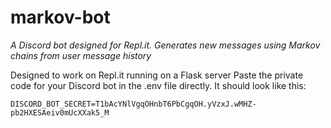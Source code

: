 # markov-bot
*A Discord bot designed for Repl.it. Generates new messages using Markov chains from user message history*

Designed to work on Repl.it running on a Flask server
Paste the private code for your Discord bot in the .env file directly. It should look like this:

```
DISCORD_BOT_SECRET=T1bAcYNlVgqOHnbT6PbCgqOH.yVzxJ.wMHZ-pb2HXESAeiv0mUcXXak5_M
```
